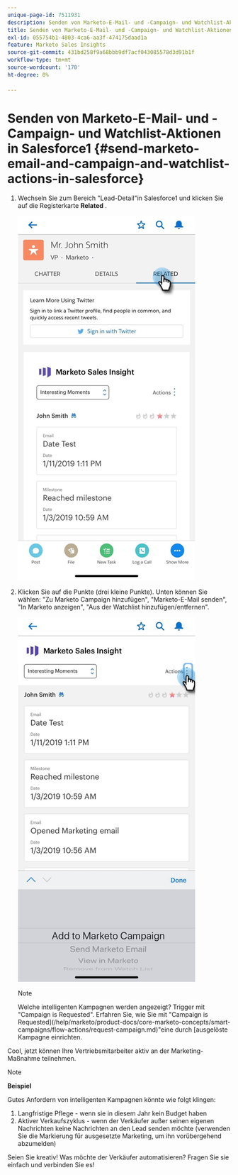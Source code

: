 ```yaml
---
unique-page-id: 7511931
description: Senden von Marketo-E-Mail- und -Campaign- und Watchlist-Aktionen in Salesforce1 - Marketo Docs - Produktdokumentation
title: Senden von Marketo-E-Mail- und -Campaign- und Watchlist-Aktionen in Salesforce1
exl-id: 055754b1-4803-4ca6-aa3f-474175daad1a
feature: Marketo Sales Insights
source-git-commit: 431bd258f9a68bbb9df7acf043085578d3d91b1f
workflow-type: tm+mt
source-wordcount: '170'
ht-degree: 0%

---
```


# Senden von Marketo-E-Mail- und -Campaign- und Watchlist-Aktionen in Salesforce1 {#send-marketo-email-and-campaign-and-watchlist-actions-in-salesforce}

1. Wechseln Sie zum Bereich &quot;Lead-Detail&quot;in Salesforce1 und klicken Sie auf die Registerkarte **Related** .

   ![](assets/one-1.png)

1. Klicken Sie auf die Punkte (drei kleine Punkte). Unten können Sie wählen: &quot;Zu Marketo Campaign hinzufügen&quot;, &quot;Marketo-E-Mail senden&quot;, &quot;In Marketo anzeigen&quot;, &quot;Aus der Watchlist hinzufügen/entfernen&quot;.

   ![](assets/two-1.png)

   >[!NOTE]
   >
   >Welche intelligenten Kampagnen werden angezeigt? Trigger mit  &quot;Campaign is Requested&quot;. Erfahren Sie, wie Sie mit &quot;Campaign is Requested](/help/marketo/product-docs/core-marketo-concepts/smart-campaigns/flow-actions/request-campaign.md)&quot;eine durch [ausgelöste Kampagne einrichten.

Cool, jetzt können Ihre Vertriebsmitarbeiter aktiv an der Marketing-Maßnahme teilnehmen.

>[!NOTE]
>
>**Beispiel**
>
>Gutes Anfordern von intelligenten Kampagnen könnte wie folgt klingen:
>
>1. Langfristige Pflege - wenn sie in diesem Jahr kein Budget haben
>1. Aktiver Verkaufszyklus - wenn der Verkäufer außer seinen eigenen Nachrichten keine Nachrichten an den Lead senden möchte (verwenden Sie die Markierung für ausgesetzte Marketing, um ihn vorübergehend abzumelden)
>
>Seien Sie kreativ! Was möchte der Verkäufer automatisieren? Fragen Sie sie einfach und verbinden Sie es!
